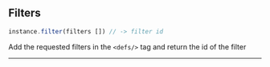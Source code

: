 ## Filters  

``` js
instance.filter(filters []) // -> filter id  
```

Add the requested filters in the `<defs/>` tag and return the id of the filter

---

